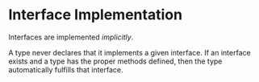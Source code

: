 # Interface Implementation

Interfaces are implemented *implicitly*.

A type never declares that it implements a given interface. If an interface exists and a type has the proper methods defined, then the type automatically fulfills that interface.



